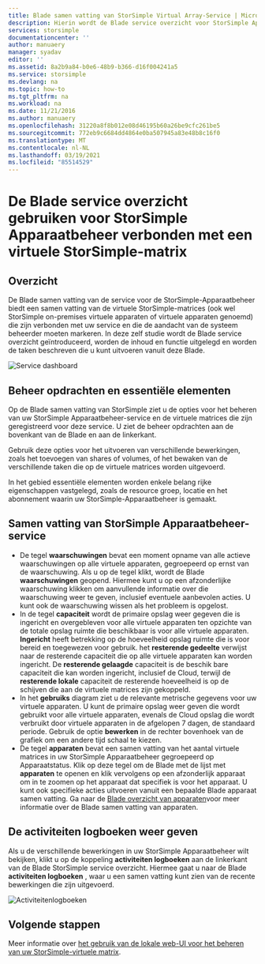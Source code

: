 ```yaml
---
title: Blade samen vatting van StorSimple Virtual Array-Service | Microsoft Docs
description: Hierin wordt de Blade service overzicht voor StorSimple Apparaatbeheer beschreven en wordt uitgelegd hoe u dit kunt gebruiken om de status van uw virtuele StorSimple-matrix te controleren.
services: storsimple
documentationcenter: ''
author: manuaery
manager: syadav
editor: ''
ms.assetid: 8a2b9a84-b0e6-48b9-b366-d16f004241a5
ms.service: storsimple
ms.devlang: na
ms.topic: how-to
ms.tgt_pltfrm: na
ms.workload: na
ms.date: 11/21/2016
ms.author: manuaery
ms.openlocfilehash: 31220a8f8b012e08d46195b60a26be9cfc261be5
ms.sourcegitcommit: 772eb9c6684dd4864e0ba507945a83e48b8c16f0
ms.translationtype: MT
ms.contentlocale: nl-NL
ms.lasthandoff: 03/19/2021
ms.locfileid: "85514529"
---
```

# <a name="use-the-service-summary-blade-for-storsimple-device-manager-connected-to-storsimple-virtual-array"></a>De Blade service overzicht gebruiken voor StorSimple Apparaatbeheer verbonden met een virtuele StorSimple-matrix
## <a name="overview"></a>Overzicht
De Blade samen vatting van de service voor de StorSimple-Apparaatbeheer biedt een samen vatting van de virtuele StorSimple-matrices (ook wel StorSimple on-premises virtuele apparaten of virtuele apparaten genoemd) die zijn verbonden met uw service en die de aandacht van de systeem beheerder moeten markeren. In deze zelf studie wordt de Blade service overzicht geïntroduceerd, worden de inhoud en functie uitgelegd en worden de taken beschreven die u kunt uitvoeren vanuit deze Blade.

![Service dashboard](./media/storsimple-virtual-array-service-summary/service-blade.png)

## <a name="management-commands-and-essentials"></a>Beheer opdrachten en essentiële elementen
Op de Blade samen vatting van StorSimple ziet u de opties voor het beheren van uw StorSimple Apparaatbeheer-service en de virtuele matrices die zijn geregistreerd voor deze service. U ziet de beheer opdrachten aan de bovenkant van de Blade en aan de linkerkant.

Gebruik deze opties voor het uitvoeren van verschillende bewerkingen, zoals het toevoegen van shares of volumes, of het bewaken van de verschillende taken die op de virtuele matrices worden uitgevoerd.

In het gebied essentiële elementen worden enkele belang rijke eigenschappen vastgelegd, zoals de resource groep, locatie en het abonnement waarin uw StorSimple-Apparaatbeheer is gemaakt.

## <a name="storsimple-device-manager-service-summary"></a>Samen vatting van StorSimple Apparaatbeheer-service
* De tegel **waarschuwingen** bevat een moment opname van alle actieve waarschuwingen op alle virtuele apparaten, gegroepeerd op ernst van de waarschuwing. Als u op de tegel klikt, wordt de Blade **waarschuwingen** geopend. Hiermee kunt u op een afzonderlijke waarschuwing klikken om aanvullende informatie over die waarschuwing weer te geven, inclusief eventuele aanbevolen acties. U kunt ook de waarschuwing wissen als het probleem is opgelost.
* In de tegel **capaciteit** wordt de primaire opslag weer gegeven die is ingericht en overgebleven voor alle virtuele apparaten ten opzichte van de totale opslag ruimte die beschikbaar is voor alle virtuele apparaten. **Ingericht** heeft betrekking op de hoeveelheid opslag ruimte die is voor bereid en toegewezen voor gebruik. het **resterende gedeelte** verwijst naar de resterende capaciteit die op alle virtuele apparaten kan worden ingericht. De **resterende gelaagde** capaciteit is de beschik bare capaciteit die kan worden ingericht, inclusief de Cloud, terwijl de **resterende lokale** capaciteit de resterende hoeveelheid is op de schijven die aan de virtuele matrices zijn gekoppeld.
* In het **gebruiks** diagram ziet u de relevante metrische gegevens voor uw virtuele apparaten. U kunt de primaire opslag weer geven die wordt gebruikt voor alle virtuele apparaten, evenals de Cloud opslag die wordt verbruikt door virtuele apparaten in de afgelopen 7 dagen, de standaard periode. Gebruik de optie **bewerken** in de rechter bovenhoek van de grafiek om een andere tijd schaal te kiezen.
* De tegel **apparaten** bevat een samen vatting van het aantal virtuele matrices in uw StorSimple Apparaatbeheer gegroepeerd op Apparaatstatus. Klik op deze tegel om de Blade met de lijst met **apparaten** te openen en klik vervolgens op een afzonderlijk apparaat om in te zoomen op het apparaat dat specifiek is voor het apparaat. U kunt ook specifieke acties uitvoeren vanuit een bepaalde Blade apparaat samen vatting. Ga naar de [Blade overzicht van apparaten](storsimple-virtual-array-device-summary.md)voor meer informatie over de Blade samen vatting van apparaten.

## <a name="view-the-activity-logs"></a>De activiteiten logboeken weer geven
Als u de verschillende bewerkingen in uw StorSimple Apparaatbeheer wilt bekijken, klikt u op de koppeling **activiteiten logboeken** aan de linkerkant van de Blade StorSimple service overzicht. Hiermee gaat u naar de Blade **activiteiten logboeken** , waar u een samen vatting kunt zien van de recente bewerkingen die zijn uitgevoerd.

![Activiteitenlogboeken](./media/storsimple-virtual-array-service-summary/activity-log.png)

## <a name="next-steps"></a>Volgende stappen
Meer informatie over [het gebruik van de lokale web-UI voor het beheren van uw StorSimple-virtuele matrix](storsimple-ova-web-ui-admin.md).

